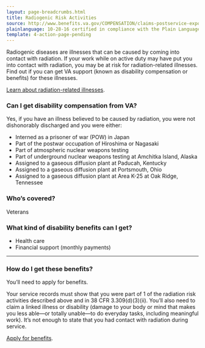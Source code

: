 ```yaml
---
layout: page-breadcrumbs.html
title: Radiogenic Risk Activities
source: http://www.benefits.va.gov/COMPENSATION/claims-postservice-exposures-environmental_hazards.asp,http://www.benefits.va.gov/COMPENSATION/claims-postservice-exposures-radiogenic_diseases.asp
plainlanguage: 10-28-16 certified in compliance with the Plain Language Act
template: 4-action-page-pending
---
```


Radiogenic diseases are illnesses that can be caused by coming into contact with radiation. If your work while on active duty may have put you into contact with radiation, you may be at risk for radiation-related illnesses. Find out if you can get VA support (known as disability compensation or benefits) for these illnesses. 

[Learn about radiation-related illnesses]( http://www.ecfr.gov/cgi-bin/text-idx?rgn=div5&node=38:1.0.1.1.4#se38.1.3_1309). 

<div class="call-out" markdown="1">

### Can I get disability compensation from VA?

Yes, if you have an illness believed to be caused by radiation, you were not dishonorably discharged and you were either: 
- Interned as a prisoner of war (POW) in Japan
- Part of the postwar occupation of Hiroshima or Nagasaki
- Part of atmospheric nuclear weapons testing
- Part of underground nuclear weapons testing at Amchitka Island, Alaska
- Assigned to a gaseous diffusion plant at Paducah, Kentucky
- Assigned to a gaseous diffusion plant at Portsmouth, Ohio
- Assigned to a gaseous diffusion plant at Area K-25 at Oak Ridge, Tennessee


### Who’s covered?
Veterans

</div>

### What kind of disability benefits can I get?

- Health care
- Financial support (monthly payments)

------

### How do I get these benefits?

You’ll need to apply for benefits.

Your service records must show that you were part of 1 of the radiation risk activities described above and in 38 CFR 3.309(d)(3)(ii). You’ll also need to claim a linked illness or disability (damage to your body or mind that makes you less able—or totally unable—to do everyday tasks, including meaningful work). It’s not enough to state that you had contact with radiation during service.

[Apply for benefits](https://www.vets.gov/disability-benefits/apply-for-benefits/).
